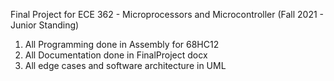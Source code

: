 Final Project for ECE 362 - Microprocessors and Microcontroller (Fall 2021 - Junior Standing)

1) All Programming done in Assembly for 68HC12
2) All Documentation done in FinalProject docx
3) All edge cases and software architecture in UML
